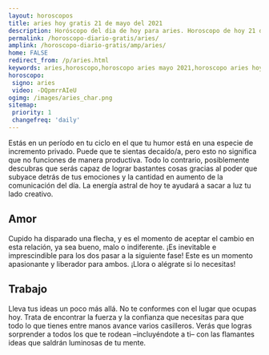 ```yaml
---
layout: horoscopos
title: aries hoy gratis 21 de mayo del 2021 
description: Horóscopo del dia de hoy para aries. Horoscopo de hoy 21 de mayo del 2021. Las predicciones de amor, trabajo, vida personal gratis.
permalink: /horoscopo-diario-gratis/aries/
amplink: /horoscopo-diario-gratis/amp/aries/
home: FALSE
redirect_from: /p/aries.html
keywords: aries,horoscopo,horoscopo aries mayo 2021,horoscopo aries hoy,tarot aries mayo 2021,horoscopo aries,tarot aries hoy,horoscopo de hoy,horoscopo diario,tarot del amor,horoscopo de hoy aries,horoscopo diario del tarot, Horoscopo de hoy aries 21 de mayo del 2021,horóscopo del día,signos zodiacales 2021, el horoscopo de hoy
horoscopo:
 signo: aries
 video: -DQpmrrAIeU
ogimg: /images/aries_char.png
sitemap:
 priority: 1
 changefreq: 'daily'
---
```



Estás en un período en tu ciclo en el que tu humor está en una especie de incremento privado. Puede que te sientas decaído/a, pero esto no significa que no funciones de manera productiva. Todo lo contrario, posiblemente descubras que serás capaz de lograr bastantes cosas gracias al poder que subyace detrás de tus emociones y la cantidad en aumento de la comunicación del día. La energía astral de hoy te ayudará a sacar a luz tu lado creativo.

## Amor

Cupido ha disparado una flecha, y es el momento de aceptar el cambio en esta relación, ya sea bueno, malo o indiferente. ¡Es inevitable e imprescindible para los dos pasar a la siguiente fase! Este es un momento apasionante y liberador para ambos. ¡Llora o alégrate si lo necesitas!

## Trabajo

Lleva tus ideas un poco más allá. No te conformes con el lugar que ocupas hoy. Trata de encontrar la fuerza y la confianza que necesitas para que todo lo que tienes entre manos avance varios casilleros. Verás que logras sorprender a todos los que te rodean –incluyéndote a ti– con las flamantes ideas que saldrán luminosas de tu mente.